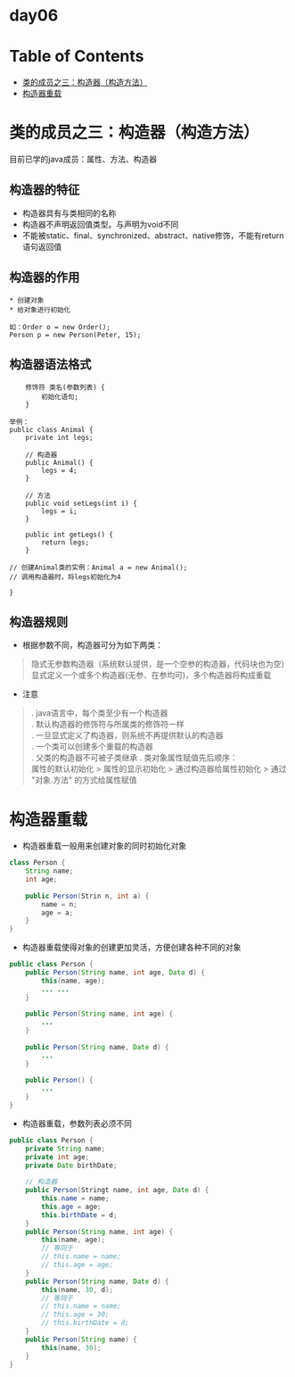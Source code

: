 day06
==

# Table of Contents
* [类的成员之三：构造器（构造方法）](#类的成员之三：构造器（构造方法）)
* [构造器重载](#构造器重载)

# 类的成员之三：构造器（构造方法）
目前已学的java成员：属性、方法、构造器

## 构造器的特征
* 构造器具有与类相同的名称
* 构造器不声明返回值类型。与声明为void不同
* 不能被static、final、synchronized、abstract、native修饰，不能有return语句返回值

## 构造器的作用
```text
* 创建对象
* 给对象进行初始化

如：Order o = new Order();
Person p = new Person(Peter, 15);

```

## 构造器语法格式
```text
    修饰符 类名(参数列表) {
        初始化语句;
    }
    
举例：
public class Animal {
    private int legs;
    
    // 构造器
    public Animal() {
        legs = 4;
    }
    
    // 方法
    public void setLegs(int i) {
        legs = i;
    }
    
    public int getLegs() {
        return legs;
    }

// 创建Animal类的实例：Animal a = new Animal();
// 调用构造器时，将legs初始化为4

}

```

## 构造器规则
* 根据参数不同，构造器可分为如下两类：
>隐式无参数构造器（系统默认提供，是一个空参的构造器，代码块也为空）  
显式定义一个或多个构造器(无参、在参均可)，多个构造器将构成重载

* 注意
>. java语言中，每个类至少有一个构造器  
. 默认构造器的修饰符与所属类的修饰符一样  
. 一旦显式定义了构造器，则系统不再提供默认的构造器  
. 一个类可以创建多个重载的构造器  
. 父类的构造器不可被子类继承
. 类对象属性赋值先后顺序：  
    属性的默认初始化 > 属性的显示初始化 > 通过构造器给属性初始化 > 通过 "对象.方法" 的方式给属性赋值

# 构造器重载
* 构造器重载一般用来创建对象的同时初始化对象

```java
class Person {
    String name;
    int age;
    
    public Person(Strin n, int a) {
        name = n;
        age = a;
    }
}

```

* 构造器重载使得对象的创建更加灵活，方便创建各种不同的对象
```java
public class Person {
    public Person(String name, int age, Data d) {
        this(name, age);
        ... ...
    }
    
    public Person(String name, int age) {
        ...
    }
    
    public Person(String name, Date d) {
        ...
    }
    
    public Person() {
        ...
    }
}

```
* 构造器重载，参数列表必须不同

```java
public class Person {
    private String name;
    private int age;
    private Date birthDate;
    
    // 构造器
    public Person(Stringt name, int age, Date d) {
        this.name = name;
        this.age = age;
        this.birthDate = d;
    }
    public Person(String name, int age) {
        this(name, age);
        // 等同于
        // this.name = name;
        // this.age = age;
    }
    public Person(String name, Date d) {
        this(name, 30, d);
        // 等同于
        // this.name = name;
        // this.age = 30;
        // this.birthDate = d;
    }
    public Person(String name) {        
        this(name, 30);
    }
}

```


